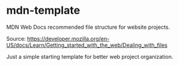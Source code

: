 # mdn-template
MDN Web Docs recommended file structure for website projects.

Source: https://developer.mozilla.org/en-US/docs/Learn/Getting_started_with_the_web/Dealing_with_files

Just a simple starting template for better web project organization.
